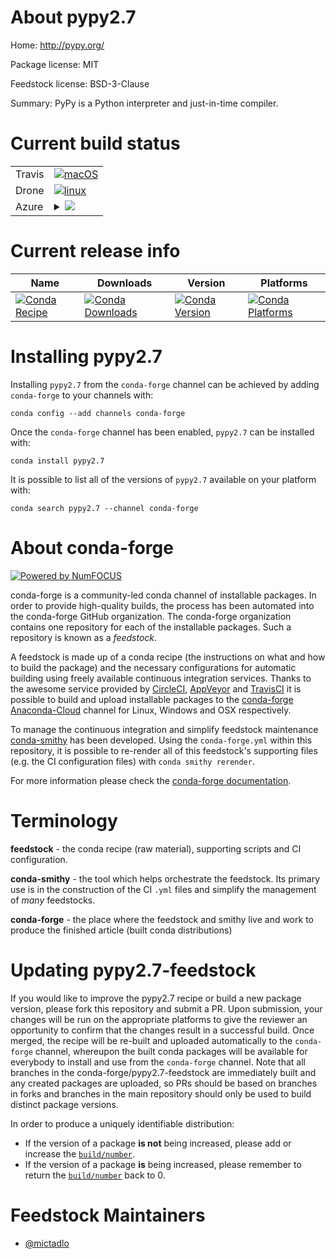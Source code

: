 About pypy2.7
=============

Home: http://pypy.org/

Package license: MIT

Feedstock license: BSD-3-Clause

Summary: PyPy is a Python interpreter and just-in-time compiler.



Current build status
====================


<table><tr>
    <td>Travis</td>
    <td>
      <a href="https://travis-ci.com/conda-forge/pypy2.7-feedstock">
        <img alt="macOS" src="https://img.shields.io/travis/com/conda-forge/pypy2.7-feedstock/master.svg?label=macOS">
      </a>
    </td>
  </tr><tr>
    <td>Drone</td>
    <td>
      <a href="https://cloud.drone.io/conda-forge/pypy2.7-feedstock">
        <img alt="linux" src="https://img.shields.io/drone/build/conda-forge/pypy2.7-feedstock/master.svg?label=Linux">
      </a>
    </td>
  </tr>
    
  <tr>
    <td>Azure</td>
    <td>
      <details>
        <summary>
          <a href="https://dev.azure.com/conda-forge/feedstock-builds/_build/latest?definitionId=4123&branchName=master">
            <img src="https://dev.azure.com/conda-forge/feedstock-builds/_apis/build/status/pypy2.7-feedstock?branchName=master">
          </a>
        </summary>
        <table>
          <thead><tr><th>Variant</th><th>Status</th></tr></thead>
          <tbody><tr>
              <td>linux_64</td>
              <td>
                <a href="https://dev.azure.com/conda-forge/feedstock-builds/_build/latest?definitionId=4123&branchName=master">
                  <img src="https://dev.azure.com/conda-forge/feedstock-builds/_apis/build/status/pypy2.7-feedstock?branchName=master&jobName=linux&configuration=linux_64_" alt="variant">
                </a>
              </td>
            </tr><tr>
              <td>linux_aarch64</td>
              <td>
                <a href="https://dev.azure.com/conda-forge/feedstock-builds/_build/latest?definitionId=4123&branchName=master">
                  <img src="https://dev.azure.com/conda-forge/feedstock-builds/_apis/build/status/pypy2.7-feedstock?branchName=master&jobName=linux&configuration=linux_aarch64_" alt="variant">
                </a>
              </td>
            </tr><tr>
              <td>linux_ppc64le</td>
              <td>
                <a href="https://dev.azure.com/conda-forge/feedstock-builds/_build/latest?definitionId=4123&branchName=master">
                  <img src="https://dev.azure.com/conda-forge/feedstock-builds/_apis/build/status/pypy2.7-feedstock?branchName=master&jobName=linux&configuration=linux_ppc64le_" alt="variant">
                </a>
              </td>
            </tr>
          </tbody>
        </table>
      </details>
    </td>
  </tr>
</table>

Current release info
====================

| Name | Downloads | Version | Platforms |
| --- | --- | --- | --- |
| [![Conda Recipe](https://img.shields.io/badge/recipe-pypy2.7-green.svg)](https://anaconda.org/conda-forge/pypy2.7) | [![Conda Downloads](https://img.shields.io/conda/dn/conda-forge/pypy2.7.svg)](https://anaconda.org/conda-forge/pypy2.7) | [![Conda Version](https://img.shields.io/conda/vn/conda-forge/pypy2.7.svg)](https://anaconda.org/conda-forge/pypy2.7) | [![Conda Platforms](https://img.shields.io/conda/pn/conda-forge/pypy2.7.svg)](https://anaconda.org/conda-forge/pypy2.7) |

Installing pypy2.7
==================

Installing `pypy2.7` from the `conda-forge` channel can be achieved by adding `conda-forge` to your channels with:

```
conda config --add channels conda-forge
```

Once the `conda-forge` channel has been enabled, `pypy2.7` can be installed with:

```
conda install pypy2.7
```

It is possible to list all of the versions of `pypy2.7` available on your platform with:

```
conda search pypy2.7 --channel conda-forge
```


About conda-forge
=================

[![Powered by NumFOCUS](https://img.shields.io/badge/powered%20by-NumFOCUS-orange.svg?style=flat&colorA=E1523D&colorB=007D8A)](http://numfocus.org)

conda-forge is a community-led conda channel of installable packages.
In order to provide high-quality builds, the process has been automated into the
conda-forge GitHub organization. The conda-forge organization contains one repository
for each of the installable packages. Such a repository is known as a *feedstock*.

A feedstock is made up of a conda recipe (the instructions on what and how to build
the package) and the necessary configurations for automatic building using freely
available continuous integration services. Thanks to the awesome service provided by
[CircleCI](https://circleci.com/), [AppVeyor](https://www.appveyor.com/)
and [TravisCI](https://travis-ci.com/) it is possible to build and upload installable
packages to the [conda-forge](https://anaconda.org/conda-forge)
[Anaconda-Cloud](https://anaconda.org/) channel for Linux, Windows and OSX respectively.

To manage the continuous integration and simplify feedstock maintenance
[conda-smithy](https://github.com/conda-forge/conda-smithy) has been developed.
Using the ``conda-forge.yml`` within this repository, it is possible to re-render all of
this feedstock's supporting files (e.g. the CI configuration files) with ``conda smithy rerender``.

For more information please check the [conda-forge documentation](https://conda-forge.org/docs/).

Terminology
===========

**feedstock** - the conda recipe (raw material), supporting scripts and CI configuration.

**conda-smithy** - the tool which helps orchestrate the feedstock.
                   Its primary use is in the construction of the CI ``.yml`` files
                   and simplify the management of *many* feedstocks.

**conda-forge** - the place where the feedstock and smithy live and work to
                  produce the finished article (built conda distributions)


Updating pypy2.7-feedstock
==========================

If you would like to improve the pypy2.7 recipe or build a new
package version, please fork this repository and submit a PR. Upon submission,
your changes will be run on the appropriate platforms to give the reviewer an
opportunity to confirm that the changes result in a successful build. Once
merged, the recipe will be re-built and uploaded automatically to the
`conda-forge` channel, whereupon the built conda packages will be available for
everybody to install and use from the `conda-forge` channel.
Note that all branches in the conda-forge/pypy2.7-feedstock are
immediately built and any created packages are uploaded, so PRs should be based
on branches in forks and branches in the main repository should only be used to
build distinct package versions.

In order to produce a uniquely identifiable distribution:
 * If the version of a package **is not** being increased, please add or increase
   the [``build/number``](https://conda.io/docs/user-guide/tasks/build-packages/define-metadata.html#build-number-and-string).
 * If the version of a package **is** being increased, please remember to return
   the [``build/number``](https://conda.io/docs/user-guide/tasks/build-packages/define-metadata.html#build-number-and-string)
   back to 0.

Feedstock Maintainers
=====================

* [@mictadlo](https://github.com/mictadlo/)

